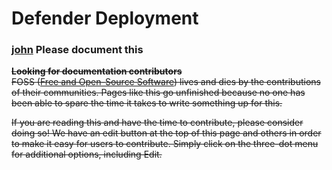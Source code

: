 # Defender Deployment

### [john](https://app.gitbook.com/u/LqxnmoEUSlN5hrfNXx2f5zhRCIf2 "mention") Please document this

~~**Looking for documentation contributors**~~\
~~FOSS (~~[~~Free and Open-Source Software~~](https://en.wikipedia.org/wiki/Free_and_open-source_software)~~) lives and dies by the contributions of their communities. Pages like this go unfinished because no one has been able to spare the time it takes to write something up for this.~~&#x20;

~~If you are reading this and have the time to contribute, please consider doing so! We have an edit button at the top of this page and others in order to make it easy for users to contribute. Simply click on the three-dot menu for additional options, including Edit.~~



